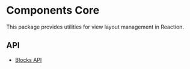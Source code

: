 # Components Core

This package provides utilities for view layout management in Reaction.

## API

- [Blocks API](docs/api/blocks.md)
